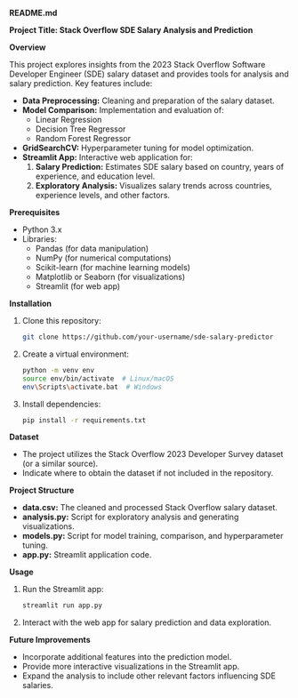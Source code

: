 **README.md**

**Project Title: Stack Overflow SDE Salary Analysis and Prediction**

**Overview**

This project explores insights from the 2023 Stack Overflow Software Developer Engineer (SDE)  salary dataset and provides tools for analysis and salary prediction. Key features include:

* **Data Preprocessing:** Cleaning and preparation of the salary dataset.
* **Model Comparison:** Implementation and evaluation of:
    * Linear Regression
    * Decision Tree Regressor
    * Random Forest Regressor
* **GridSearchCV:** Hyperparameter tuning for model optimization.
* **Streamlit App:** Interactive web application for:
    1. **Salary Prediction:** Estimates SDE salary based on country, years of experience, and education level.
    2. **Exploratory Analysis:** Visualizes salary trends across countries, experience levels, and other factors.

**Prerequisites**

* Python 3.x
* Libraries:
    * Pandas (for data manipulation)
    * NumPy (for numerical computations)
    * Scikit-learn (for machine learning models)
    * Matplotlib or Seaborn (for visualizations)
    * Streamlit (for web app)

**Installation**

1. Clone this repository:
   ```bash
   git clone https://github.com/your-username/sde-salary-predictor
   ```
2. Create a virtual environment:
   ```bash
   python -m venv env
   source env/bin/activate  # Linux/macOS
   env\Scripts\activate.bat  # Windows
   ```
3. Install dependencies:
   ```bash
   pip install -r requirements.txt
   ```

**Dataset**

* The project utilizes the Stack Overflow 2023 Developer Survey dataset (or a similar source).
* Indicate where to obtain the dataset if not included in the repository.

**Project Structure**

* **data.csv:** The cleaned and processed Stack Overflow salary dataset.
* **analysis.py:**  Script for exploratory analysis and generating visualizations. 
* **models.py:**  Script for model training, comparison, and hyperparameter tuning.
* **app.py:** Streamlit application code.

**Usage**

1. Run the Streamlit app:
   ```bash
   streamlit run app.py
   ```
2. Interact with the web app for salary prediction and data exploration.

**Future Improvements**

* Incorporate additional features into the prediction model.
* Provide more interactive visualizations in the Streamlit app.
* Expand the analysis to include other relevant factors influencing SDE salaries.
